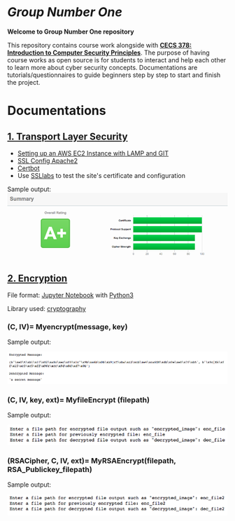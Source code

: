 # *Group Number One*

**Welcome to Group Number One repository**

This repository contains course work alongside with **[CECS 378: Introduction to Computer Security Principles](http://web.csulb.edu/divisions/aa/catalog/current/coe/computer_engineering/cecs_ud.html)**. The purpose of having course works as open source is for students to interact and help each other to learn more about cyber security concepts. Documentations are tutorials/questionnaires to guide beginners step by step to start and finish the project.

# Documentations

## [1. Transport Layer Security](https://github.com/AnimeMei/GroupNumberOne/tree/master/1.%20TSL%20Server)

* [Setting up an AWS EC2 Instance with LAMP and GIT](https://github.com/AnimeMei/GroupNumberOne/blob/master/1.%20TSL%20Server/Setup%20Server%20with%20LAMP/Setting%20up%20an%20AWS%20EC2%20Instance%20with%20LAMP%20and%20GIT.txt)
* [SSL Config Apache2](https://github.com/AnimeMei/GroupNumberOne/blob/master/1.%20TSL%20Server/Setup%20Server%20with%20LAMP/SSL%20Config%20Apache2.txt)
* [Certbot](https://certbot.eff.org/#ubuntuxenial-apache)
* Use [SSLlabs](https://www.ssllabs.com/)
 to test the site's certificate and configuration
 
 Sample output:
 ![ssllabs test result](https://github.com/AnimeMei/GroupNumberOne/blob/master/sample_output/ssl_result.png)

## [2. Encryption](https://github.com/AnimeMei/GroupNumberOne/blob/master/2.%20Encryption/CECS%20378%20Encryption%20Lab_GroupNumberOne.ipynb)

File format: [Jupyter Notebook](http://jupyter.org/) with [Python3](https://www.python.org/download/releases/3.0/)

Library used: [cryptography](https://cryptography.io/en/latest/hazmat/primitives/)

### (C, IV)= Myencrypt(message, key)

Sample output:

![Myencrypt output](https://github.com/AnimeMei/GroupNumberOne/blob/master/sample_output/encrypt1.png)

### (C, IV, key, ext)= MyfileEncrypt (filepath)

Sample output:

![MyfileEncrypt output](https://github.com/AnimeMei/GroupNumberOne/blob/master/sample_output/encrypt2.png)

### (RSACipher, C, IV, ext)= MyRSAEncrypt(filepath, RSA_Publickey_filepath)

Sample output:

![MyRSAEncrypt output](https://github.com/AnimeMei/GroupNumberOne/blob/master/sample_output/encrypt3.png)
